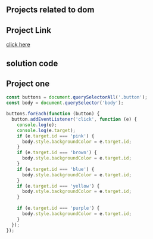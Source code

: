 ## Projects related to dom
## Project Link
[click here](https://stackblitz.com/edit/dom-project-chaiaurcode-5hoxsz?file=1-colorChanger%2Findex.html,1-colorChanger%2Fstyle.css,1-colorChanger%2Fchaiaurcode.js)

## solution code
## Project one
``` JavaScript
const buttons = document.querySelectorAll('.button');
const body = document.querySelector('body');

buttons.forEach(function (button) {
  button.addEventListener('click', function (e) {
    console.log(e);
    console.log(e.target);
    if (e.target.id === 'pink') {
      body.style.backgroundColor = e.target.id;
    }
    if (e.target.id === 'brown') {
      body.style.backgroundColor = e.target.id;
    }
    if (e.target.id === 'blue') {
      body.style.backgroundColor = e.target.id;
    }
    if (e.target.id === 'yellow') {
      body.style.backgroundColor = e.target.id;
    }
    
    if (e.target.id === 'purple') {
      body.style.backgroundColor = e.target.id;
    }
  });
});


```